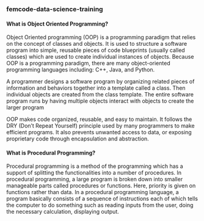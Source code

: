 ### femcode-data-science-training

#### What is Object Oriented Programming?
Object Oriented programming (OOP) is a programming paradigm that relies on the concept of classes and objects. It is used to structure a software program into simple, reusable pieces of code blueprints (usually called classes) which are used to create individual instances of objects. Because OOP is a programming paradigm, there are many object-oriented programming languages including: C++, Java, and Python.

A programmer designs a software program by organizing related pieces of information and behaviors together into a template called a class. Then individual objects are created from the class template. The entire software program runs by having multiple objects interact with objects to create the larger program

OOP makes code organized, reusable, and easy to maintain. It follows the DRY (Don’t Repeat Yourself) principle used by many programmers to make efficient programs.
It also prevents unwanted access to data, or exposing proprietary code through encapsulation and abstraction. 

#### What is Procedural Programming?
Procedural programming is a method of the programming which has a support of splitting the functionalities into a number of procedures. In procedural programming, a large program is broken down into smaller manageable parts called procedures or functions. Here, priority is given on functions rather than data. In a procedural programming language, a program basically consists of a sequence of instructions each of which tells the computer to do something such as reading inputs from the user, doing the necessary calculation, displaying output.
